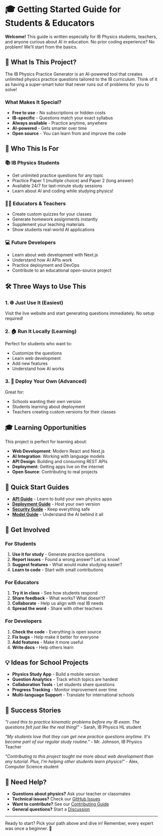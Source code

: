 # 🎓 Getting Started Guide for Students & Educators

**Welcome!** This guide is written especially for IB Physics students, teachers, and anyone curious about AI in education. No prior coding experience? No problem! We'll start from the basics.

## 🚀 What Is This Project?

The IB Physics Practice Generator is an AI-powered tool that creates unlimited physics practice questions tailored to the IB curriculum. Think of it as having a super-smart tutor that never runs out of problems for you to solve!

### What Makes It Special?
- **Free to use** - No subscriptions or hidden costs
- **IB-specific** - Questions match your exact syllabus
- **Always available** - Practice anytime, anywhere
- **AI-powered** - Gets smarter over time
- **Open source** - You can learn from and improve the code

## 🎯 Who This Is For

### 📚 IB Physics Students
- Get unlimited practice questions for any topic
- Practice Paper 1 (multiple choice) and Paper 2 (long answer)
- Available 24/7 for last-minute study sessions
- Learn about AI and coding while studying physics!

### 👩‍🏫 Educators & Teachers
- Create custom quizzes for your classes
- Generate homework assignments instantly
- Supplement your teaching materials
- Show students real-world AI applications

### 💻 Future Developers
- Learn about web development with Next.js
- Understand how AI APIs work
- Practice deployment and DevOps
- Contribute to an educational open-source project

## 🛠️ Three Ways to Use This

### 1. 🌐 Just Use It (Easiest)
Visit the live website and start generating questions immediately. No setup required!

### 2. 🏠 Run It Locally (Learning)
Perfect for students who want to:
- Customize the questions
- Learn web development
- Add new features
- Understand how AI works

### 3. 🚀 Deploy Your Own (Advanced)
Great for:
- Schools wanting their own version
- Students learning about deployment
- Teachers creating custom versions for their classes

## 🎓 Learning Opportunities

This project is perfect for learning about:
- **Web Development**: Modern React and Next.js
- **AI Integration**: Working with language models
- **API Design**: Building and consuming REST APIs
- **Deployment**: Getting apps live on the internet
- **Open Source**: Contributing to real projects

## 📖 Quick Start Guides

- **[API Guide](API.md)** - Learn to build your own physics apps
- **[Deployment Guide](DEPLOYMENT.md)** - Host your own version
- **[Security Guide](SECURITY.md)** - Keep everything safe
- **[Model Guide](MODEL_CARD.md)** - Understand the AI behind it all

## 🤝 Get Involved

### For Students
1. **Use it for study** - Generate practice questions
2. **Report issues** - Found a wrong answer? Let us know!
3. **Suggest features** - What would make studying easier?
4. **Learn to code** - Start with small contributions

### For Educators
1. **Try it in class** - See how students respond
2. **Share feedback** - What works? What doesn't?
3. **Collaborate** - Help us align with real IB needs
4. **Spread the word** - Share with other teachers

### For Developers
1. **Check the code** - Everything is open source
2. **Fix bugs** - Help make it better for everyone  
3. **Add features** - Make it more useful
4. **Write docs** - Help others learn

## 💡 Ideas for School Projects

- **Physics Study App** - Build a mobile version
- **Question Analytics** - Track which topics are hardest
- **Collaboration Tools** - Let students share questions
- **Progress Tracking** - Monitor improvement over time
- **Multi-language Support** - Translate for international schools

## 🎉 Success Stories

*"I used this to practice kinematic problems before my IB exam. The questions felt just like the real thing!"* - Sarah, IB Physics HL student

*"My students love that they can get new practice questions anytime. It's become part of our regular study routine."* - Mr. Johnson, IB Physics Teacher

*"Contributing to this project taught me more about web development than any tutorial. Plus, I'm helping other students learn physics!"* - Alex, Computer Science student

## 🤔 Need Help?

- **Questions about physics?** Ask your teacher or classmates
- **Technical issues?** Check our [GitHub Issues](https://github.com/melonwer/ibphysiq/issues)
- **Want to contribute?** See our [Contributing Guide](CONTRIBUTING_RELEASES.md)
- **General questions?** Start a [Discussion](https://github.com/melonwer/ibphysiq/discussions)

---

Ready to start? Pick your path above and dive in! Remember, every expert was once a beginner. 🌟